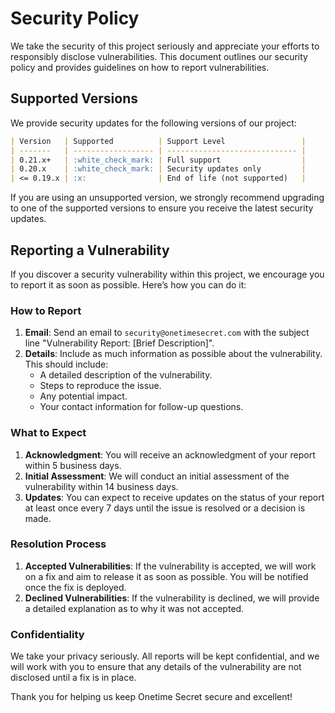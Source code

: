 # Security Policy

We take the security of this project seriously and appreciate your efforts to responsibly disclose vulnerabilities. This document outlines our security policy and provides guidelines on how to report vulnerabilities.

## Supported Versions

We provide security updates for the following versions of our project:

```markdown
| Version   | Supported          | Support Level                 |
| -------   | ------------------ | ----------------------------- |
| 0.21.x+   | :white_check_mark: | Full support                  |
| 0.20.x    | :white_check_mark: | Security updates only         |
| <= 0.19.x | :x:                | End of life (not supported)   |
```


If you are using an unsupported version, we strongly recommend upgrading to one of the supported versions to ensure you receive the latest security updates.


## Reporting a Vulnerability

If you discover a security vulnerability within this project, we encourage you to report it as soon as possible. Here’s how you can do it:

### How to Report

1. **Email**: Send an email to `security@onetimesecret.com` with the subject line "Vulnerability Report: [Brief Description]".
2. **Details**: Include as much information as possible about the vulnerability. This should include:
   - A detailed description of the vulnerability.
   - Steps to reproduce the issue.
   - Any potential impact.
   - Your contact information for follow-up questions.

### What to Expect

1. **Acknowledgment**: You will receive an acknowledgment of your report within 5 business days.
2. **Initial Assessment**: We will conduct an initial assessment of the vulnerability within 14 business days.
3. **Updates**: You can expect to receive updates on the status of your report at least once every 7 days until the issue is resolved or a decision is made.

### Resolution Process

1. **Accepted Vulnerabilities**: If the vulnerability is accepted, we will work on a fix and aim to release it as soon as possible. You will be notified once the fix is deployed.
2. **Declined Vulnerabilities**: If the vulnerability is declined, we will provide a detailed explanation as to why it was not accepted.

### Confidentiality

We take your privacy seriously. All reports will be kept confidential, and we will work with you to ensure that any details of the vulnerability are not disclosed until a fix is in place.

Thank you for helping us keep Onetime Secret secure and excellent!
